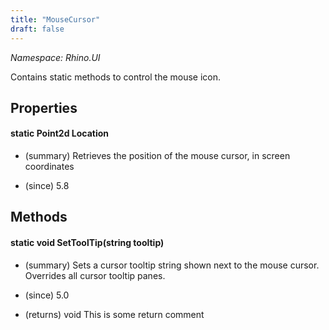 ```yaml
---
title: "MouseCursor"
draft: false
---
```


*Namespace: Rhino.UI*

   Contains static methods to control the mouse icon.
   
## Properties
#### static Point2d Location
- (summary) 
     Retrieves the position of the mouse cursor, in screen coordinates
     
- (since) 5.8
## Methods
#### static void SetToolTip(string tooltip)
- (summary) 
     Sets a cursor tooltip string shown next to the mouse cursor.
     Overrides all cursor tooltip panes.
     
- (since) 5.0
- (returns) void This is some return comment

